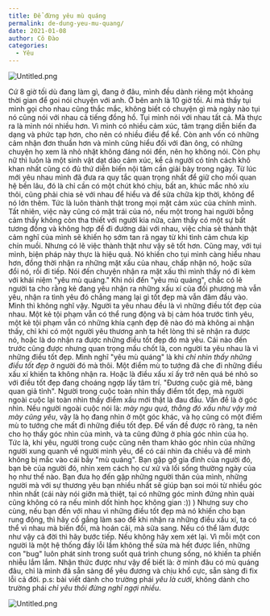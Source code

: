 ```yaml
---
title: Để đừng yêu mù quáng
permalink: de-dung-yeu-mu-quang/
date: 2021-01-08
author: Cô Đào
categories:
  - Yêu
---
```


![Untitled.png](/images/a7c1509a-f615-48b0-8a09-03afbd17d047/Untitled.png)

Cứ 8 giờ tối dù đang làm gì, đang ở đâu, mình đều dành riêng một khoảng thời gian để goi nói chuyện với anh. Ở bên anh là 10 giờ tối. Ai mà thấy tụi mình gọi cho nhau cũng thắc mắc, không biết có chuyện gì mà ngày nào tụi nó cũng nói với nhau cả tiếng đồng hồ.
Tụi mình nói với nhau tất cả.
Mà thực ra là mình nói nhiều hơn. Vì mình có nhiều cảm xúc, tâm trạng diễn biến đa dạng và phức tạp hơn, cho nên có nhiều điều để kể. Còn anh vốn có những cảm nhận đơn thuần hơn và mình cũng hiểu đối với đàn ông, có những chuyện họ xem là nhỏ nhặt không đáng nói đến, nên họ không nói. Còn phụ nữ thì luôn là một sinh vật dạt dào cảm xúc, kể cả người có tính cách khô khan nhất cũng có đủ thứ diễn biến nội tâm cần giải bày trong ngày.
Từ lúc mới yêu nhau mình đã đưa ra quy tắc quan trọng nhất để giữ cho mối quan hệ bền lâu, đó là chỉ cần có một chút khó chịu, bất an, khúc mắc nhỏ xíu thôi, cũng phải chia sẻ với nhau để hiểu và để sửa chữa kịp thời, không để nó lớn thêm. Tức là luôn thành thật trong mọi mặt cảm xúc của chính mình. Tất nhiên, việc này cũng có mặt trái của nó, nếu một trong hai người bỗng cảm thấy không còn tha thiết với người kia nữa, cảm thấy có một sự bất tương đồng và không hợp để đi đường dài với nhau, việc chia sẻ thành thật cảm nghĩ của mình sẽ khiến họ sớm tan rã ngay từ khi tình cảm chưa kịp chín muồi. Nhưng có lẽ việc thành thật như vậy sẽ tốt hơn. Cũng may, với tụi mình, biện pháp này thực là hiệu quả. Nó khiến cho tụi mình càng hiểu nhau hơn, đồng thời nhận ra những mặt xấu của nhau, chấp nhận nó, hoặc sửa đổi nó, rồi đi tiếp.
Nói đến chuyện nhận ra mặt xấu thì mình thấy nó đi kèm với khái niệm "yêu mù quáng."
Khi nói đến "yêu mù quáng", chắc có lẽ người ta cho rằng kẻ đang yêu nhận ra những xấu xí của đối phương mà vẫn yêu, nhận ra tình yêu đó chẳng mang lại gì tốt đẹp mà vẫn đâm đầu vào.
Mình thì không nghĩ vậy. Người ta yêu nhau đều là vì những điều tốt đẹp của nhau.
Một kẻ tội phạm vẫn có thể rung động và bị cảm hóa trước tình yêu, một kẻ tội phạm vẫn có những khía cạnh đẹp đẽ nào đó mà không ai nhận thấy, chỉ khi có một người yêu thương anh ta hết lòng thì sẽ nhận ra được nó, hoặc là do nhận ra được những điều tốt đẹp đó mà yêu. Cái nào đến trước cũng được nhưng quan trọng mấu chốt là, con người ta yêu nhau là vì những điều tốt đẹp.
Mình nghĩ "yêu mù quáng" là khi *chỉ nhìn thấy những điều tốt đẹp* ở người đó mà thôi. Một điểm mù to tướng đã che đi những điều xấu xí khiến ta không nhận ra. Hoặc là điều xấu xí ấy trở nên quá bé nhỏ so với điều tốt đẹp đang choáng ngợp lấy tâm trí.
"Đương cuộc giả mê, bàng quan giả tỉnh". Người trong cuộc toàn nhìn thấy điểm tốt đẹp, mà người ngoài cuộc lại toàn nhìn thấy điểm xấu mới thật là đau đầu. Vấn đề là ở góc nhìn. Nếu người ngoài cuộc nói là: *mày ngu quá, thằng đó xấu như vậy mà mày cũng yêu*, vậy là họ đang nhìn ở một góc khác, và họ cũng có một điểm mù to tướng che mất đi những điều tốt đẹp.
Để vấn đề được rõ ràng, ta nên cho họ thấy góc nhìn của mình, và ta cũng đứng ở phía góc nhìn của họ. Tức là, khi yêu, người trong cuộc cũng nên tham khảo góc nhìn của những người xung quanh về người mình yêu, để có cái nhìn đa chiều và để mình không bị mắc vào cái bẫy "mù quáng".
Bạn gặp gỡ gia đình của người đó, bạn bè của người đó, nhìn xem cách họ cư xử và lối sống thường ngày của họ như thế nào.
Bạn đưa họ đến gặp những người thân của mình, những người mà với sự thương yêu bạn nhiều nhất sẽ giúp bạn soi mói từ nhiều góc nhìn nhất (cái này nói giỡn mà thiệt, tại có những góc mình đứng nhìn quài cũng không có ra nếu mình dốt hình học không gian :)) )
Nhưng suy cho cùng, nếu bạn đến với nhau vì những điều tốt đẹp mà nó khiến cho bạn rung động, thì hãy cố gắng làm sao để khi nhận ra những điều xấu xí, ta có thể vì nhau mà biến đổi, mà hoán cải, mà sửa sang. Nếu có thể làm được như vậy cả đời thì hãy bước tiếp. Nếu không hãy xem xét lại. Vì mỗi một con người là một hệ thống đầy lỗi lầm không thể sửa mà hết được liền, những con "bug" luôn phát sinh trong suốt quá trình chung sống, nó khiến ta phiền nhiễu lắm lắm. Nhận thức được như vậy để biết là: ờ mình đâu có mù quáng đâu, chỉ là mình đã sẵn sàng để yêu đương và chịu khổ cực, sẵn sàng đi fix lỗi cả đời.
p.s: bài viết dành cho trường phái *yêu là cưới*, không dành cho trường phái *chỉ yêu thôi đừng nghĩ ngợi nhiều*.

![Untitled.png](/images/a7c1509a-f615-48b0-8a09-03afbd17d047/Untitled_1.png)
